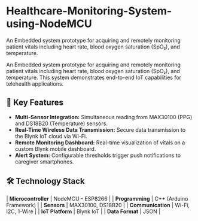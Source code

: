 # Healthcare-Monitoring-System-using-NodeMCU
An Embedded system prototype for acquiring and remotely monitoring patient vitals including heart rate, blood oxygen saturation (SpO₂), and temperature. 

An Embedded system prototype for acquiring and remotely monitoring patient vitals including heart rate, blood oxygen saturation (SpO₂), and temperature. This system demonstrates end-to-end IoT capabilities for telehealth applications.

## 🚀 Key Features
- **Multi-Sensor Integration:** Simultaneous reading from MAX30100 (PPG) and DS18B20 (Temperature) sensors.
- **Real-Time Wireless Data Transmission:** Secure data transmission to the Blynk IoT cloud via Wi-Fi.
- **Remote Monitoring Dashboard:** Real-time visualization of vitals on a custom Blynk mobile dashboard.
- **Alert System:** Configurable thresholds trigger push notifications to caregiver smartphones.

## 🛠️ Technology Stack
| **Microcontroller** | NodeMCU - ESP8266 |
| **Programming** | C++ (Arduino Framework) |
| **Sensors** | MAX30100, DS18B20 |
| **Communication** | Wi-Fi, I2C, 1-Wire |
| **IoT Platform** | Blynk IoT |
| **Data Format** | JSON |
